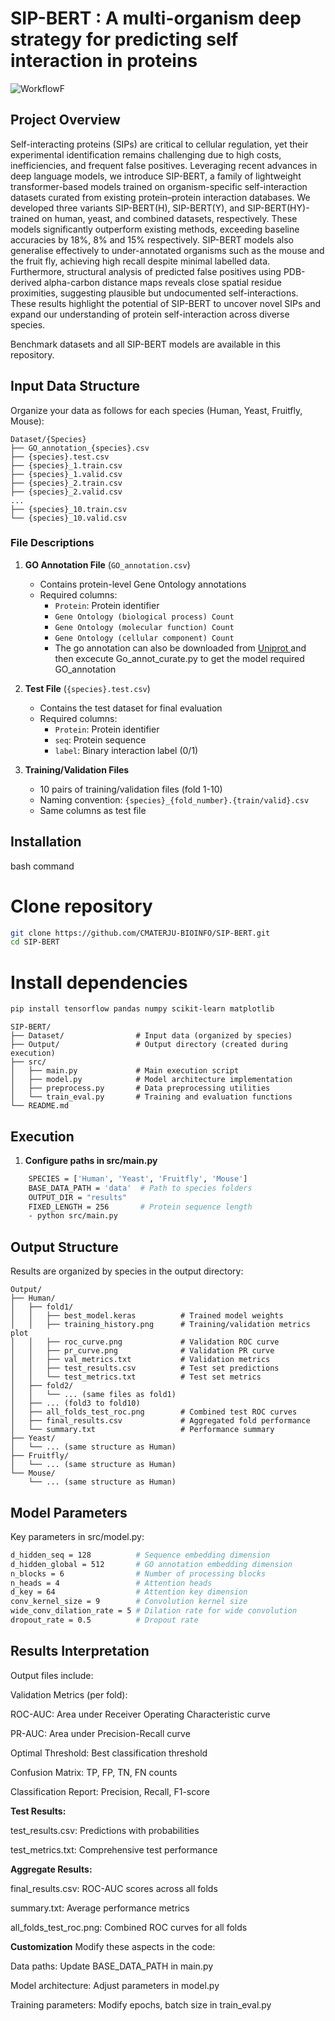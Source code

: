 # SIP-BERT : A multi-organism deep strategy for predicting self interaction in proteins

![WorkflowF](https://github.com/user-attachments/assets/c1921303-f992-4128-90d2-4f4f13532083)


## Project Overview
Self-interacting proteins (SIPs) are critical to cellular regulation, yet their experimental identification remains challenging due to high costs, inefficiencies, and frequent false positives. Leveraging recent advances in deep language models, we introduce SIP-BERT, a family of lightweight transformer-based models trained on organism-specific self-interaction datasets curated from existing protein–protein interaction databases. We developed three variants SIP-BERT(H), SIP-BERT(Y), and SIP-BERT(HY)-trained on human, yeast, and combined datasets, respectively. These models significantly outperform existing methods, exceeding baseline accuracies by 18%, 8% and 15% respectively. SIP-BERT models also generalise effectively to under-annotated organisms such as the mouse and the fruit fly, achieving high recall despite minimal labelled data. Furthermore, structural analysis of predicted false positives using PDB-derived alpha-carbon distance maps reveals close spatial residue proximities, suggesting plausible but undocumented self-interactions. These results highlight the potential of SIP-BERT to uncover novel SIPs and expand our understanding of protein self-interaction across diverse species. 

Benchmark datasets and all SIP-BERT models are available in this repository.

## Input Data Structure
Organize your data as follows for each species (Human, Yeast, Fruitfly, Mouse):
```
Dataset/{Species}
├── GO_annotation_{species}.csv
├── {species}.test.csv
├── {species}_1.train.csv
├── {species}_1.valid.csv
├── {species}_2.train.csv
├── {species}_2.valid.csv
...
├── {species}_10.train.csv
└── {species}_10.valid.csv
```

### File Descriptions
1. **GO Annotation File** (`GO_annotation.csv`)
   - Contains protein-level Gene Ontology annotations
   - Required columns:
     - `Protein`: Protein identifier
     - `Gene Ontology (biological process) Count`
     - `Gene Ontology (molecular function) Count`
     - `Gene Ontology (cellular component) Count`
     - The go annotation can also be downloaded from [Uniprot ](https://www.uniprot.org/) and then excecute Go_annot_curate.py to get the model required GO_annotation

2. **Test File** (`{species}.test.csv`)
   - Contains the test dataset for final evaluation
   - Required columns:
     - `Protein`: Protein identifier
     - `seq`: Protein sequence
     - `label`: Binary interaction label (0/1)

3. **Training/Validation Files**
   - 10 pairs of training/validation files (fold 1-10)
   - Naming convention: `{species}_{fold_number}.{train/valid}.csv`
   - Same columns as test file

## Installation
bash command
# Clone repository
```bash
git clone https://github.com/CMATERJU-BIOINFO/SIP-BERT.git
cd SIP-BERT
```
# Install dependencies
```bash
pip install tensorflow pandas numpy scikit-learn matplotlib
```
```
SIP-BERT/
├── Dataset/                # Input data (organized by species)
├── Output/                 # Output directory (created during execution)
├── src/
│   ├── main.py             # Main execution script
│   ├── model.py            # Model architecture implementation
│   ├── preprocess.py       # Data preprocessing utilities
│   └── train_eval.py       # Training and evaluation functions
└── README.md
```


## Execution
1. **Configure paths in src/main.py**
```bash 
    SPECIES = ['Human', 'Yeast', 'Fruitfly', 'Mouse']
    BASE_DATA_PATH = 'data'  # Path to species folders
    OUTPUT_DIR = "results"
    FIXED_LENGTH = 256       # Protein sequence length
    - python src/main.py
```

## Output Structure
Results are organized by species in the output directory:
```
Output/
├── Human/
│   ├── fold1/
│   │   ├── best_model.keras          # Trained model weights
│   │   ├── training_history.png      # Training/validation metrics plot
│   │   ├── roc_curve.png             # Validation ROC curve
│   │   ├── pr_curve.png              # Validation PR curve
│   │   ├── val_metrics.txt           # Validation metrics
│   │   ├── test_results.csv          # Test set predictions
│   │   └── test_metrics.txt          # Test set metrics
│   ├── fold2/
│   │   └── ... (same files as fold1)
│   ├── ... (fold3 to fold10)
│   ├── all_folds_test_roc.png        # Combined test ROC curves
│   ├── final_results.csv             # Aggregated fold performance
│   └── summary.txt                   # Performance summary
├── Yeast/
│   └── ... (same structure as Human)
├── Fruitfly/
│   └── ... (same structure as Human)
└── Mouse/
    └── ... (same structure as Human)
```


## Model Parameters
Key parameters in src/model.py:
```bash
d_hidden_seq = 128          # Sequence embedding dimension
d_hidden_global = 512       # GO annotation embedding dimension
n_blocks = 6                # Number of processing blocks
n_heads = 4                 # Attention heads
d_key = 64                  # Attention key dimension
conv_kernel_size = 9        # Convolution kernel size
wide_conv_dilation_rate = 5 # Dilation rate for wide convolution
dropout_rate = 0.5          # Dropout rate
```
## Results Interpretation
Output files include:

Validation Metrics (per fold):

ROC-AUC: Area under Receiver Operating Characteristic curve

PR-AUC: Area under Precision-Recall curve

Optimal Threshold: Best classification threshold

Confusion Matrix: TP, FP, TN, FN counts

Classification Report: Precision, Recall, F1-score

**Test Results:**

test_results.csv: Predictions with probabilities

test_metrics.txt: Comprehensive test performance

**Aggregate Results:**

final_results.csv: ROC-AUC scores across all folds

summary.txt: Average performance metrics

all_folds_test_roc.png: Combined ROC curves for all folds

**Customization**
Modify these aspects in the code:

Data paths: Update BASE_DATA_PATH in main.py

Model architecture: Adjust parameters in model.py

Training parameters: Modify epochs, batch size in train_eval.py
